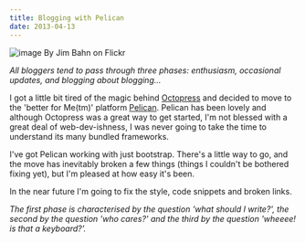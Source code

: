 ```yaml
---
title: Blogging with Pelican
date: 2013-04-13
---
```


![](http://farm2.staticflickr.com/1335/1349088634_9689c2fe93_n.jpg "image By Jim Bahn on Flickr")

*All bloggers tend to pass through three phases: enthusiasm, occasional updates,
and blogging about blogging...*

I got a little bit tired of the magic behind [Octopress](http://octopress.org)
and decided to move to the 'better for Me(tm)' platform [Pelican](http://pelican.readthedocs.org/en/3.1.1/).
Pelican has been lovely and although Octopress was a great way to get started,
I'm not blessed with a great deal of web-dev-ishness, I was never going to 
take the time to understand its many bundled frameworks.

I've got Pelican working with just bootstrap. There's a little way to go,
and the move has inevitably broken a few things (things I couldn't be
bothered fixing yet), but I'm pleased at how easy it's been.

In the near future I'm going to fix the style, code snippets and broken
links.

*The first phase is characterised by the question 'what should I write?',
the second by the question 'who cares?' and the third by the question
'wheeee! is that a keyboard?'.*
